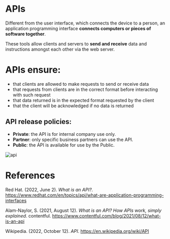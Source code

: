 # APIs

Different from the user interface, which connects the device to a person, an application programming interface **connects computers or pieces of software together**. 

These tools allow clients and servers to **send and receive** data and instructions amongst each other via the web server. 

# APIs ensure: 
- that clients are allowed to make requests to send or receive data 
- that requests from clients are in the correct format before interacting with such request 
- that data returned is in the expected format requested by the client 
- that the client will be acknowledged if no data is returned 

## API release policies: 
- **Private**: the API is for internal company use only. 
- **Partner**: only specific business partners can use the API. 
- **Public**: the API is available for use by the Public. 

![api](https://user-images.githubusercontent.com/109105989/197367683-b06894f3-8ebf-4896-a140-5db257b27250.png)

# References 
Red Hat. (2022, June 2). *What is an API?*. <https://www.redhat.com/en/topics/api/what-are-application-programming-interfaces> 

Alam-Naylor, S. (2021, August 12). *What is an API? How APIs work, simply explained*. contentful. <https://www.contentful.com/blog/2021/08/12/what-is-an-api> 

Wikipedia. (2022, October 12). *API*. <https://en.wikipedia.org/wiki/API>
